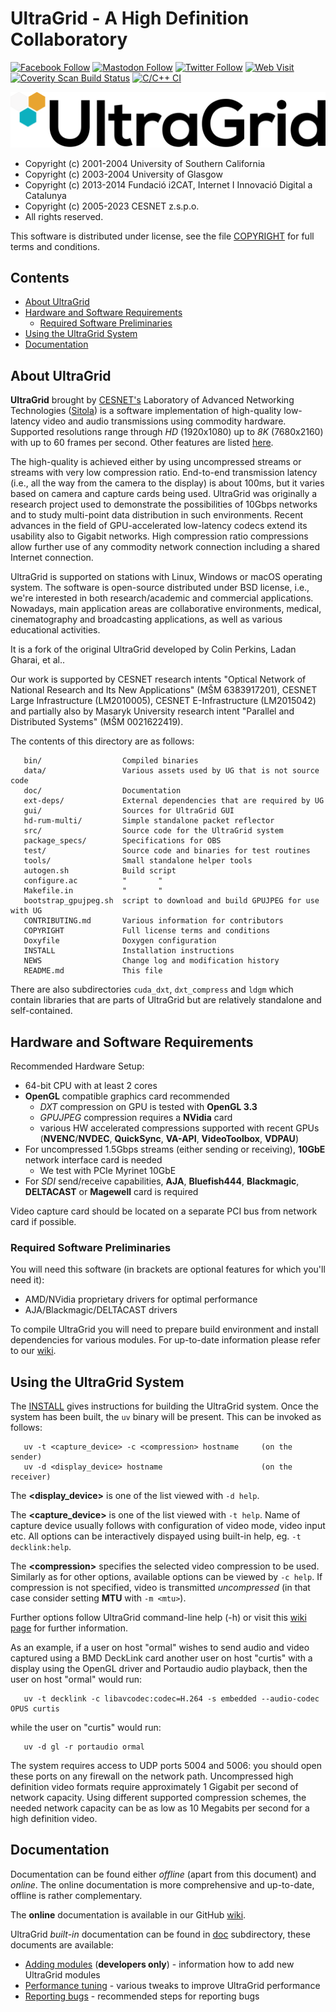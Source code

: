 UltraGrid - A High Definition Collaboratory
===========================================
[![Facebook Follow](https://img.shields.io/badge/Facebook-follow-blue)](https://www.facebook.com/UltraGrid/)
[![Mastodon Follow](https://img.shields.io/badge/Mastodon-follow-blue)](https://mastodon.technology/@UltraGrid)
[![Twitter Follow](https://img.shields.io/badge/Twitter-follow-blue)](https://twitter.com/UltraGrid_CZ)
[![Web Visit](https://img.shields.io/badge/web-visit-orange)](http://www.ultragrid.cz)
[![Coverity Scan Build Status](https://scan.coverity.com/projects/2851/badge.svg)](https://scan.coverity.com/projects/2851)
[![C/C++ CI](../../workflows/C%2FC%2B%2B%20CI/badge.svg)](../../actions)

![UltraGrid Logo](data/ultragrid-logo-text.svg)

   * Copyright (c) 2001-2004 University of Southern California 
   * Copyright (c) 2003-2004 University of Glasgow
   * Copyright (c) 2013-2014 Fundació i2CAT, Internet I Innovació Digital a Catalunya
   * Copyright (c) 2005-2023 CESNET z.s.p.o.
   * All rights reserved.

   This software is distributed under license, see the file
   [COPYRIGHT](COPYRIGHT) for full terms and conditions.


Contents
--------

   - [About UltraGrid](#about-ultragrid)
   - [Hardware and Software Requirements](#hardware-and-software-requirements)
     * [Required Software Preliminaries](#required-software-preliminaries)
   - [Using the UltraGrid System](#using-the-ultragrid-system)
   - [Documentation](#documentation)

About UltraGrid
---------------

   **UltraGrid** brought by [CESNET's](https://www.cesnet.cz) Laboratory of
   Advanced Networking Technologies ([Sitola](https://www.sitola.cz)) is
   a software implementation of high-quality low-latency video and
   audio transmissions using commodity hardware. Supported resolutions range
   through *HD* (1920x1080) up to *8K* (7680x2160) with up to 60 frames per second.
   Other features are listed [here](https://github.com/CESNET/UltraGrid/wiki).

   The high-quality is achieved either by using uncompressed
   streams or streams with very low compression ratio. End-to-end transmission
   latency (i.e., all the way from the camera to the display) is about 100ms,
   but it varies based on camera and capture cards being used. UltraGrid was
   originally a research project used to demonstrate the possibilities of 10Gbps
   networks and to study multi-point data distribution in such environments.
   Recent advances in the field of GPU-accelerated low-latency codecs extend its
   usability also to Gigabit networks. High compression ratio compressions allow
   further use of any commodity network connection including a shared Internet
   connection.

   UltraGrid is supported on stations with
   Linux, Windows or macOS operating system. The software is open-source
   distributed under BSD license, i.e., we're interested in both
   research/academic and commercial applications. Nowadays, main application
   areas are collaborative environments, medical, cinematography and
   broadcasting applications, as well as various educational activities.

   It is a fork of the original UltraGrid developed by Colin Perkins, Ladan
   Gharai, et al..

   Our work is supported by CESNET research intents "Optical Network of National
   Research and Its New Applications" (MŠM 6383917201), CESNET Large
   Infrastructure (LM2010005), CESNET E-Infrastructure (LM2015042) and partially
   also by Masaryk University research intent "Parallel and Distributed Systems"
   (MŠM 0021622419). 

   The contents of this directory are as follows:

       bin/                  Compiled binaries
       data/                 Various assets used by UG that is not source code
       doc/                  Documentation
       ext-deps/             External dependencies that are required by UG
       gui/                  Sources for UltraGrid GUI
       hd-rum-multi/         Simple standalone packet reflector
       src/                  Source code for the UltraGrid system
       package_specs/        Specifications for OBS
       test/                 Source code and binaries for test routines
       tools/                Small standalone helper tools
       autogen.sh            Build script
       configure.ac          "       "
       Makefile.in           "       "
       bootstrap_gpujpeg.sh  script to download and build GPUJPEG for use with UG
       CONTRIBUTING.md       Various information for contributors
       COPYRIGHT             Full license terms and conditions
       Doxyfile              Doxygen configuration
       INSTALL               Installation instructions
       NEWS                  Change log and modification history
       README.md             This file

   There are also subdirectories `cuda_dxt`, `dxt_compress` and `ldgm` which contain
   libraries that are parts of UltraGrid but are relatively standalone and
   self-contained.

Hardware and Software Requirements
----------------------------------

   Recommended Hardware Setup:
   - 64-bit CPU with at least 2 cores
   - **OpenGL** compatible graphics card recommended
     - *DXT* compression on GPU is tested with **OpenGL 3.3**
     - *GPUJPEG* compression requires a **NVidia** card
     - various HW accelerated compressions supported with recent GPUs (**NVENC**/**NVDEC**,
       **QuickSync**, **VA-API**, **VideoToolbox**, **VDPAU**)
   - For uncompressed 1.5Gbps streams (either sending or receiving), **10GbE**
     network interface card is needed
     - We test with PCIe Myrinet 10GbE 
   - For *SDI* send/receive capabilities, **AJA**, **Bluefish444**,
     **Blackmagic**, **DELTACAST** or **Magewell** card is required

   Video capture card should be located on a separate PCI bus from network card if possible.

### Required Software Preliminaries
   You will need this software (in brackets are optional features for which you'll need it):

   - AMD/NVidia proprietary drivers for optimal performance
   - AJA/Blackmagic/DELTACAST drivers

   To compile UltraGrid you will need to prepare build environment and
   install dependencies for various modules. For up-to-date information
   please refer to our
   [wiki](https://github.com/CESNET/UltraGrid/wiki/Compile-UltraGrid-%28Source%29).

Using the UltraGrid System
--------------------------

   The [INSTALL](INSTALL) gives instructions for building the UltraGrid system.
   Once the system has been built, the `uv` binary will be present. This
   can be invoked as follows:

       uv -t <capture_device> -c <compression> hostname     (on the sender)
       uv -d <display_device> hostname                      (on the receiver)

   The **\<display_device\>** is one of the list viewed with `-d help`.

   The **\<capture_device\>** is one of the list viewed with `-t help`. Name
   of capture device usually follows with configuration of video mode,
   video input etc. All options can be interactively dispayed using built-in
   help, eg. `-t decklink:help`.

   The **\<compression\>** specifies the selected video compression to be
   used. Similarly as for other options, available options can be viewed
   by `-c help`. If compression is not specified, video is transmitted
   *uncompressed* (in that case consider setting **MTU** with `-m <mtu>`).

   Further options follow UltraGrid command-line help (-h) or visit this
   [wiki page](https://github.com/CESNET/UltraGrid/wiki/Running-UltraGrid)
   for further information.

   As an example, if a user on host "ormal" wishes to send audio and video
   captured using a BMD DeckLink card another user on host "curtis" with
   a display using the OpenGL driver and Portaudio audio playback, then
   the user on host "ormal" would run:

       uv -t decklink -c libavcodec:codec=H.264 -s embedded --audio-codec OPUS curtis

   while the user on "curtis" would run:

       uv -d gl -r portaudio ormal

   The system requires access to UDP ports 5004 and 5006: you should open
   these ports on any firewall on the network path. Uncompressed high definition
   video formats require approximately 1 Gigabit per second of network capacity.
   Using different supported compression schemes, the needed network capacity
   can be as low as 10 Megabits per second for a high definition video.

Documentation
-------------
   Documentation can be found either _offline_ (apart from this document) and
   _online_. The online documentation is more comprehensive and up-to-date,
   offline is rather complementary.

   The **online** documentation is available in our GitHub
   [wiki](https://github.com/CESNET/UltraGrid/wiki).

   UltraGrid _built-in_ documentation can be found in [doc](doc) subdirectory,
   these documents are available:

   - [Adding modules](doc/ADDING-MODULES.md) (**developers only**) - information
     how to add new UltraGrid modules
   - [Performance tuning](doc/PERFORMANCE-TUNING.md) - various tweaks to improve
     UltraGrid performance
   - [Reporting bugs](doc/REPORTING_BUGS.md) - recommended steps for reporting
     bugs


